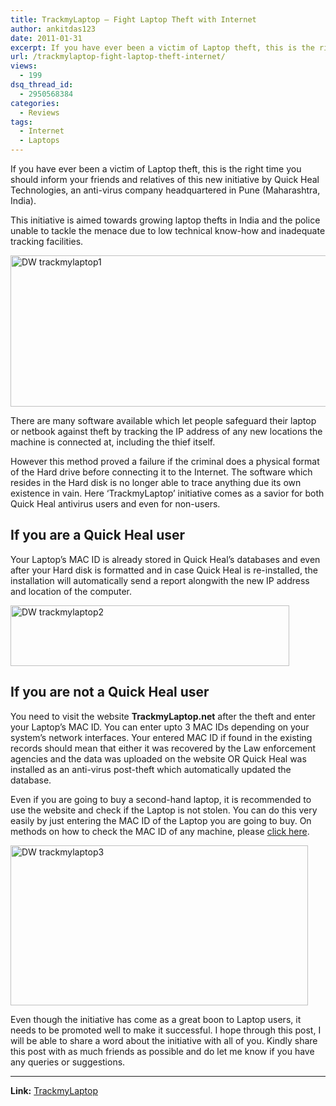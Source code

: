 ```yaml
---
title: TrackmyLaptop – Fight Laptop Theft with Internet
author: ankitdas123
date: 2011-01-31
excerpt: If you have ever been a victim of Laptop theft, this is the right time you should inform your friends and relatives of this new initiative by Quick Heal Technologies, an anti-virus company headquartered in Pune (Maharashtra, India). The company as a part of its CSR (Corporate Social responsibility) projects launched the website called ‘TrackmyLaptop.net’. The initiative is aimed towards growing laptop thefts in India and the police unable to tackle the menace due to low technical know-how and inadequate tracking facilities.
url: /trackmylaptop-fight-laptop-theft-internet/
views:
  - 199
dsq_thread_id:
  - 2950568384
categories:
  - Reviews
tags:
  - Internet
  - Laptops
---
```

If you have ever been a victim of Laptop theft, this is the right time you should inform your friends and relatives of this new initiative by Quick Heal Technologies, an anti-virus company headquartered in Pune (Maharashtra, India).

This initiative is aimed towards growing laptop thefts in India and the police unable to tackle the menace due to low technical know-how and inadequate tracking facilities.

[<img style="background-image: none; padding-left: 0px; padding-right: 0px; display: inline; padding-top: 0px; border-width: 0px;" title="DW trackmylaptop1" src="http://cdn.devilsworkshop.org/files/2011/01/DW-trackmylaptop1_thumb.jpg" border="0" alt="DW trackmylaptop1" width="644" height="242" />][1]

There are many software available which let people safeguard their laptop or netbook against theft by tracking the IP address of any new locations the machine is connected at, including the thief itself.

However this method proved a failure if the criminal does a physical format of the Hard drive before connecting it to the Internet. The software which resides in the Hard disk is no longer able to trace anything due its own existence in vain. Here ‘TrackmyLaptop’ initiative comes as a savior for both Quick Heal antivirus users and even for non-users.

## If you are a Quick Heal user

Your Laptop’s MAC ID is already stored in Quick Heal’s databases and even after your Hard disk is formatted and in case Quick Heal is re-installed, the installation will automatically send a report alongwith the new IP address and location of the computer.

[<img style="background-image: none; padding-left: 0px; padding-right: 0px; display: inline; padding-top: 0px; border-width: 0px;" title="DW trackmylaptop2" src="http://cdn.devilsworkshop.org/files/2011/01/DW-trackmylaptop2_thumb.png" border="0" alt="DW trackmylaptop2" width="446" height="97" />][2]

## If you are not a Quick Heal user

You need to visit the website **TrackmyLaptop.net** after the theft and enter your Laptop’s MAC ID. You can enter upto 3 MAC IDs depending on your system’s network interfaces. Your entered MAC ID if found in the existing records should mean that either it was recovered by the Law enforcement agencies and the data was uploaded on the website OR Quick Heal was installed as an anti-virus post-theft which automatically updated the database.

Even if you are going to buy a second-hand laptop, it is recommended to use the website and check if the Laptop is not stolen. You can do this very easily by just entering the MAC ID of the Laptop you are going to buy. On methods on how to check the MAC ID of any machine, please <a href="http://www.wikihow.com/Find-the-MAC-Address-of-Your-Computer" onclick="_gaq.push(['_trackEvent', 'outbound-article', 'http://www.wikihow.com/Find-the-MAC-Address-of-Your-Computer', 'click here']);" target="_blank">click here</a>.

[<img style="background-image: none; padding-left: 0px; padding-right: 0px; display: inline; padding-top: 0px; border: 0px;" title="DW trackmylaptop3" src="http://cdn.devilsworkshop.org/files/2011/01/DW-trackmylaptop3_thumb.jpg" border="0" alt="DW trackmylaptop3" width="476" height="256" />][3]

Even though the initiative has come as a great boon to Laptop users, it needs to be promoted well to make it successful. I hope through this post, I will be able to share a word about the initiative with all of you. Kindly share this post with as much friends as possible and do let me know if you have any queries or suggestions.

** **

**Link:** <a href="http://trackmylaptop.net/index.php" onclick="_gaq.push(['_trackEvent', 'outbound-article', 'http://trackmylaptop.net/index.php', 'TrackmyLaptop']);" target="_blank">TrackmyLaptop</a>

 [1]: http://cdn.devilsworkshop.org/files/2011/01/DW-trackmylaptop1.jpg
 [2]: http://cdn.devilsworkshop.org/files/2011/01/DW-trackmylaptop2.png
 [3]: http://cdn.devilsworkshop.org/files/2011/01/DW-trackmylaptop3.jpg
